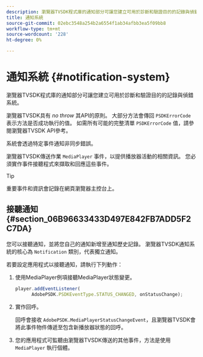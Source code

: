 ```yaml
---
description: 瀏覽器TVSDK程式庫的通知部分可讓您建立可用於診斷和驗證目的的記錄與偵錯系統。
title: 通知系統
source-git-commit: 02ebc3548a254b2a6554f1ab34afbb3ea5f09bb8
workflow-type: tm+mt
source-wordcount: '228'
ht-degree: 0%

---
```


# 通知系統 {#notification-system}

瀏覽器TVSDK程式庫的通知部分可讓您建立可用於診斷和驗證目的的記錄與偵錯系統。

<!--<a id="section_EC5DBE8DDA434B70A01FA2F3EF4618BD"></a>-->

瀏覽器TVSDK具有 *no throw* 其API的原則。 大部分方法會傳回 `PSDKErrorCode` 表示方法是否成功執行的值。 如需所有可能的完整清單 `PSDKErrorCode` 值，請參閱瀏覽器TVSDK API參考。

系統會透過特定事件通知非同步錯誤。

瀏覽器TVSDK傳送作業 `MediaPlayer` 事件，以提供播放器活動的相關資訊。 您必須實作事件接聽程式來擷取和回應這些事件。

>[!TIP]
>
>重要事件和資訊會記錄在網頁瀏覽器主控台上。

## 接聽通知 {#section_06B96633433D497E842FB7ADD5F2C7DA}

您可以接聽通知，並將您自己的通知新增至通知歷史記錄。 瀏覽器TVSDK通知系統的核心為 `Notification` 類別，代表獨立通知。

若要設定應用程式以接聽通知，請執行下列動作：

1. 使用MediaPlayer例項接聽MediaPlayer狀態變更。

   ```js
   player.addEventListener( 
         AdobePSDK.PSDKEventType.STATUS_CHANGED, onStatusChange);
   ```

1. 實作回呼。

   回呼會接收 `AdobePSDK.MediaPlayerStatusChangeEvent`，且瀏覽器TVSDK會將此事件物件傳遞至包含新播放器狀態的回呼。
1. 您的應用程式可監聽由瀏覽器TVSDK傳送的其他事件，方法是使用 `MediaPlayer` 執行個體。
